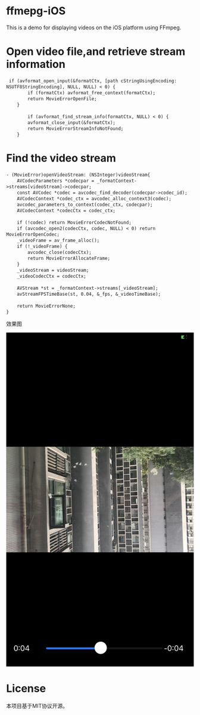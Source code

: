 # ffmepg-iOS
This is a demo for displaying videos on the iOS platform using FFmpeg.

# Open video file,and retrieve stream information
```
 if (avformat_open_input(&formatCtx, [path cStringUsingEncoding: NSUTF8StringEncoding], NULL, NULL) < 0) {
        if (formatCtx) avformat_free_context(formatCtx);
        return MovieErrorOpenFile;
    }
    
        if (avformat_find_stream_info(formatCtx, NULL) < 0) {
        avformat_close_input(&formatCtx);
        return MovieErrorStreamInfoNotFound;
    }
```
# Find the video stream
```
- (MovieError)openVideoStream: (NSInteger)videoStream{
    AVCodecParameters *codecpar = _formatContext->streams[videoStream]->codecpar;
    const AVCodec *codec = avcodec_find_decoder(codecpar->codec_id);
    AVCodecContext *codec_ctx = avcodec_alloc_context3(codec);
    avcodec_parameters_to_context(codec_ctx, codecpar);
    AVCodecContext *codecCtx = codec_ctx;
    
    if (!codec) return MovieErrorCodecNotFound;
    if (avcodec_open2(codecCtx, codec, NULL) < 0) return MovieErrorOpenCodec;
    _videoFrame = av_frame_alloc();
    if (!_videoFrame) {
        avcodec_close(codecCtx);
        return MovieErrorAllocateFrame;
    }
    _videoStream = videoStream;
    _videoCodecCtx = codecCtx;
    
    AVStream *st = _formatContext->streams[_videoStream];
    avStreamFPSTimeBase(st, 0.04, &_fps, &_videoTimeBase);
    
    return MovieErrorNone;
}
```
效果图

![效果图](IMG_999.PNG)
# License
本项目基于MIT协议开源。